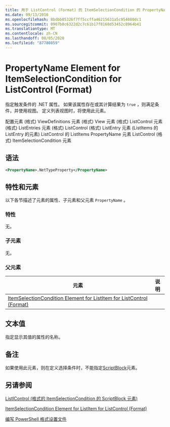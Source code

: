 ```yaml
---
title: 用于 ListControl (Format) 的 ItemSelectionCondition 的 PropertyName 元素 |Microsoft Docs
ms.date: 09/13/2016
ms.openlocfilehash: 8bdbb05326f7ff5ccffa46215631a5c954080dc1
ms.sourcegitcommit: 0907b8c6322d2c7c61b17f8168d53452c8964b41
ms.translationtype: MT
ms.contentlocale: zh-CN
ms.lasthandoff: 08/05/2020
ms.locfileid: "87780859"
---
```

# <a name="propertyname-element-for-itemselectioncondition-for-listcontrol-format"></a>PropertyName Element for ItemSelectionCondition for ListControl (Format)

指定触发条件的 .NET 属性。 如果该属性存在或其计算结果为 `true` ，则满足条件，并使用视图。 定义列表视图时，将使用此元素。

配置元素 (格式) ViewDefinitions 元素 (格式) View 元素 (格式) ListControl 元素 (格式) ListEntries 元素 (格式) ListControl (格式) ListEntry 元素 (ListItems 的 ListEntry 的元素) ListControl 的 ListItems PropertyName 元素 ListControl (格式) ItemSelectionCondition 元素

## <a name="syntax"></a>语法

```xml
<PropertyName>.NetTypeProperty</PropertyName>
```

## <a name="attributes-and-elements"></a>特性和元素

以下各节描述了元素的属性、子元素和父元素 `PropertyName` 。

### <a name="attributes"></a>特性

无。

### <a name="child-elements"></a>子元素

无。

### <a name="parent-elements"></a>父元素

|元素|说明|
|-------------|-----------------|
|[ItemSelectionCondition Element for ListItem for ListControl (Format)](./itemselectioncondition-element-for-listitem-for-listcontrol-format.md)||

## <a name="text-value"></a>文本值

指定显示其值的属性的名称。

## <a name="remarks"></a>备注

如果使用此元素，则在定义选择条件时，不能指定[ScriptBlock](./scriptblock-element-for-itemselectioncondition-for-listcontrol-format.md)元素。

## <a name="see-also"></a>另请参阅

[ListIControl (格式的 ItemSelectionCondition 的 ScriptBlock 元素) ](./scriptblock-element-for-itemselectioncondition-for-listcontrol-format.md)

[ItemSelectionCondition Element for ListItem for ListControl (Format)](./itemselectioncondition-element-for-listitem-for-listcontrol-format.md)

[编写 PowerShell 格式设置文件](./writing-a-powershell-formatting-file.md)
